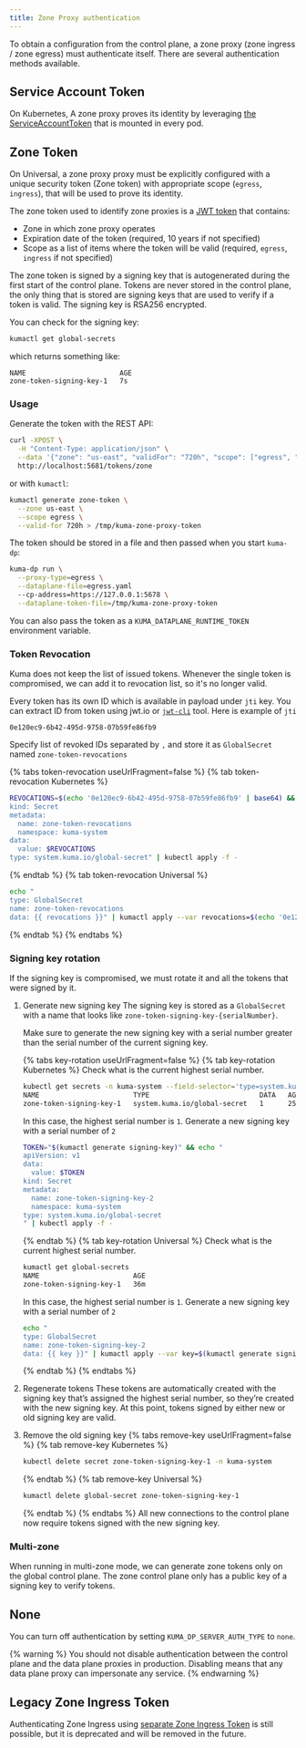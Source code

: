 ```yaml
---
title: Zone Proxy authentication
---
```


To obtain a configuration from the control plane, a zone proxy (zone ingress / zone egress) must
authenticate itself.
There are several authentication methods available.

## Service Account Token

On Kubernetes, A zone proxy proves its identity by leveraging
[the ServiceAccountToken](https://kubernetes.io/docs/reference/access-authn-authz/service-accounts-admin/#service-account-automation)
that is mounted in every pod.

## Zone Token

On Universal, a zone proxy proxy must be explicitly configured with a unique
security token (Zone token) with appropriate scope (`egress`, `ingress`), that will be used
to prove its identity.

The zone token used to identify zone proxies is a [JWT token](https://jwt.io)
that contains:
* Zone in which zone proxy operates
* Expiration date of the token (required, 10 years if not specified)
* Scope as a list of items where the token will be valid (required, `egress`, `ingress`
  if not specified)

The zone token is signed by a signing key that is autogenerated during the first
start of the control plane.
Tokens are never stored in the control plane, the only thing that is stored are
signing keys that are used to verify if a token is valid.
The signing key is RSA256 encrypted.

You can check for the signing key:
```sh
kumactl get global-secrets
```
which returns something like:
```
NAME                       AGE
zone-token-signing-key-1   7s
```

### Usage

Generate the token with the REST API:
```bash
curl -XPOST \
  -H "Content-Type: application/json" \
  --data '{"zone": "us-east", "validFor": "720h", "scope": ["egress", "ingress"]}' \
  http://localhost:5681/tokens/zone
```

or with `kumactl`:
```bash
kumactl generate zone-token \
  --zone us-east \
  --scope egress \
  --valid-for 720h > /tmp/kuma-zone-proxy-token
``` 

The token should be stored in a file and then passed when you start `kuma-dp`:
```bash
kuma-dp run \
  --proxy-type=egress \
  --dataplane-file=egress.yaml
  --cp-address=https://127.0.0.1:5678 \
  --dataplane-token-file=/tmp/kuma-zone-proxy-token
```

You can also pass the token as a `KUMA_DATAPLANE_RUNTIME_TOKEN` environment
variable.

### Token Revocation

Kuma does not keep the list of issued tokens. Whenever the single token is
compromised, we can add it to revocation list, so it's no longer valid.

Every token has its own ID which is available in payload under `jti` key.
You can extract ID from token using jwt.io or
[`jwt-cli`](https://www.npmjs.com/package/jwt-cli) tool.
Here is example of `jti`
```
0e120ec9-6b42-495d-9758-07b59fe86fb9
```

Specify list of revoked IDs separated by `,` and store it as `GlobalSecret`
named `zone-token-revocations`

{% tabs token-revocation useUrlFragment=false %}
{% tab token-revocation Kubernetes %}
```sh
REVOCATIONS=$(echo '0e120ec9-6b42-495d-9758-07b59fe86fb9' | base64) && echo "apiVersion: v1
kind: Secret
metadata:
  name: zone-token-revocations
  namespace: kuma-system 
data:
  value: $REVOCATIONS
type: system.kuma.io/global-secret" | kubectl apply -f -
```
{% endtab %}
{% tab token-revocation Universal %}
```sh
echo "
type: GlobalSecret
name: zone-token-revocations
data: {{ revocations }}" | kumactl apply --var revocations=$(echo '0e120ec9-6b42-495d-9758-07b59fe86fb9' | base64) -f -
```
{% endtab %}
{% endtabs %}

### Signing key rotation

If the signing key is compromised, we must rotate it and all the tokens that were
signed by it.

1. Generate new signing key
   The signing key is stored as a `GlobalSecret` with a name that looks like
   `zone-token-signing-key-{serialNumber}`.

   Make sure to generate the new signing key with a serial number greater than
   the serial number of the current signing key.

   {% tabs key-rotation useUrlFragment=false %}
   {% tab key-rotation Kubernetes %}
   Check what is the current highest serial number.

   ```sh
   kubectl get secrets -n kuma-system --field-selector='type=system.kuma.io/global-secret'
   NAME                       TYPE                           DATA   AGE
   zone-token-signing-key-1   system.kuma.io/global-secret   1      25m
   ```

   In this case, the highest serial number is `1`. Generate a new signing key
   with a serial number of `2`
   ```sh
   TOKEN="$(kumactl generate signing-key)" && echo "
   apiVersion: v1
   data:
     value: $TOKEN
   kind: Secret
   metadata:
     name: zone-token-signing-key-2
     namespace: kuma-system
   type: system.kuma.io/global-secret
   " | kubectl apply -f - 
   ```

   {% endtab %}
   {% tab key-rotation Universal %}
   Check what is the current highest serial number.
   ```sh
   kumactl get global-secrets
   NAME                       AGE
   zone-token-signing-key-1   36m
   ```

   In this case, the highest serial number is `1`. Generate a new signing key 
   with a serial number of `2`
   ```sh
   echo "
   type: GlobalSecret
   name: zone-token-signing-key-2
   data: {{ key }}" | kumactl apply --var key=$(kumactl generate signing-key) -f -
   ```
   {% endtab %}
   {% endtabs %}

2. Regenerate tokens
   These tokens are automatically created with
   the signing key that’s assigned the highest serial number, so they’re created
   with the new signing key.
   At this point, tokens signed by either new or old signing key are valid.

3. Remove the old signing key
   {% tabs remove-key useUrlFragment=false %}
   {% tab remove-key Kubernetes %}
   ```sh
   kubectl delete secret zone-token-signing-key-1 -n kuma-system
   ```
   {% endtab %}
   {% tab remove-key Universal %}
   ```sh
   kumactl delete global-secret zone-token-signing-key-1
   ```
   {% endtab %}
   {% endtabs %}
   All new connections to the control plane now require tokens signed with
   the new signing key.

### Multi-zone

When running in multi-zone mode, we can generate zone tokens only on the global
control plane. The zone control plane only has a public key of a signing key to verify tokens.

## None
You can turn off authentication by setting `KUMA_DP_SERVER_AUTH_TYPE` to `none`.

{% warning %}
You should not disable authentication between the control plane and
the data plane proxies in production. Disabling means that any data plane proxy
can impersonate any service.
{% endwarning %}

## Legacy Zone Ingress Token

Authenticating Zone Ingress using [separate Zone Ingress Token](/docs/1.8.x/security/zone-ingress-auth/) is still possible, but it is deprecated and will be removed in the future.
